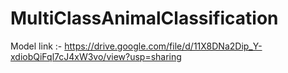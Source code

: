 # MultiClassAnimalClassification
Model link :-  https://drive.google.com/file/d/11X8DNa2Dip_Y-xdiobQiFql7cJ4xW3vo/view?usp=sharing
